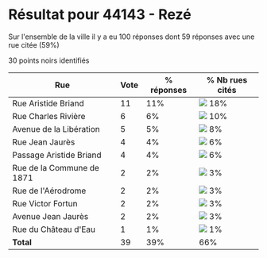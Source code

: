 # Résultat pour 44143 - Rezé

Sur l'ensemble de la ville il y a eu 100 réponses dont 59 réponses avec une rue citée (59%)

30 points noirs identifiés

| Rue | Vote | % réponses | % Nb rues cités|
|-----|------|------------|----------------|
| Rue Aristide Briand | 11 | 11% | <img src="../../img/bar_18.gif" />&nbsp;18%|
| Rue Charles Rivière | 6 | 6% | <img src="../../img/bar_10.gif" />&nbsp;10%|
| Avenue de la Libération | 5 | 5% | <img src="../../img/bar_8.gif" />&nbsp;8%|
| Rue Jean Jaurès | 4 | 4% | <img src="../../img/bar_6.gif" />&nbsp;6%|
| Passage Aristide Briand | 4 | 4% | <img src="../../img/bar_6.gif" />&nbsp;6%|
| Rue de la Commune de 1871 | 2 | 2% | <img src="../../img/bar_3.gif" />&nbsp;3%|
| Rue de l'Aérodrome | 2 | 2% | <img src="../../img/bar_3.gif" />&nbsp;3%|
| Rue Victor Fortun | 2 | 2% | <img src="../../img/bar_3.gif" />&nbsp;3%|
| Avenue Jean Jaurès | 2 | 2% | <img src="../../img/bar_3.gif" />&nbsp;3%|
| Rue du Château d'Eau | 1 | 1% | <img src="../../img/bar_1.gif" />&nbsp;1%|
| **Total** | 39 | 39% | 66%|
